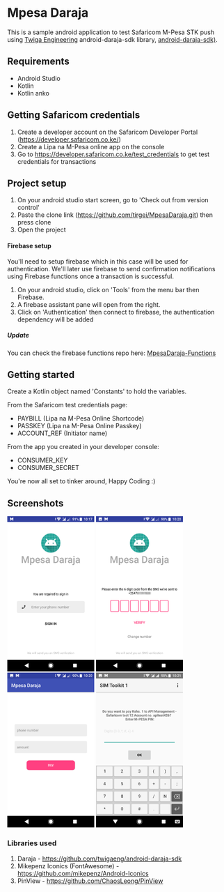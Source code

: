 # Mpesa Daraja
This is a  sample android application to test Safaricom M-Pesa STK push using [Twiga Engineering](https://github.com/twigaeng) android-daraja-sdk library, [android-daraja-sdk)](https://github.com/twigaeng/android-daraja-sdk).

## Requirements
* Android Studio
* Kotlin
* Kotlin anko

## Getting Safaricom credentials
1. Create a developer account on the Safaricom Developer Portal (https://developer.safaricom.co.ke/)
2. Create a Lipa na M-Pesa online app on the console 
3. Go to https://developer.safaricom.co.ke/test_credentials to get test credentials for transactions

## Project setup
1. On your android studio start screen, go to 'Check out from version control'
2. Paste the clone link (https://github.com/tirgei/MpesaDaraja.git) then press clone
3. Open the project

#### Firebase setup
You'll need to setup firebase which in this case will be used for authentication. We'll later use firebase to send confirmation notifications using Firebase functions once a transaction is successful.

1. On your android studio, click on 'Tools' from the menu bar then Firebase.
2. A firebase assistant pane will open from the right.
3. Click on 'Authentication' then connect to firebase, the authentication dependency will be added

##### Update
You can check the firebase functions repo here: [MpesaDaraja-Functions](https://github.com/tirgei/mpesa-daraja-functions)

## Getting started
Create a Kotlin object named 'Constants' to hold the variables.

From the Safaricom test credentials page:
  - PAYBILL (Lipa na M-Pesa Online Shortcode)
  - PASSKEY (Lipa na M-Pesa Online Passkey)
  - ACCOUNT_REF (Initiator name)
    
From the app you created in your developer console:
  - CONSUMER_KEY
  - CONSUMER_SECRET

You're now all set to tinker around, Happy Coding :)

## Screenshots
<img src="screenshots/one.png" width="200" >  <img src="screenshots/two.png" width="200" > 
<img src="screenshots/three.png" width="200" > <img src="screenshots/four.png" width="200" > 

### Libraries used
1. Daraja - https://github.com/twigaeng/android-daraja-sdk
2. Mikepenz Iconics (FontAwesome) - https://github.com/mikepenz/Android-Iconics
3. PinView - https://github.com/ChaosLeong/PinView
